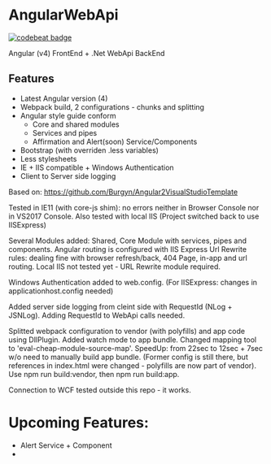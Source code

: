 # AngularWebApi
[![codebeat badge](https://codebeat.co/badges/0df53315-004e-4adb-a4ca-4a153077ef15)](https://codebeat.co/projects/github-com-shwedberlin-angularwebapi-master)

Angular (v4) FrontEnd + .Net WebApi BackEnd
## Features
- Latest Angular version (4)
- Webpack build, 2 configurations - chunks and splitting
- Angular style guide conform
    - Core and shared modules
    - Services and pipes
    - Affirmation and Alert(soon) Service/Components
- Bootstrap (with overriden .less variables)
- Less stylesheets
- IE + IIS compatible + Windows Authentication
- Client to Server side logging

Based on: https://github.com/Burgyn/Angular2VisualStudioTemplate

Tested in IE11 (with core-js shim): no errors neither in Browser Console nor in VS2017 Console. Also tested with local IIS (Project switched back to use IISExpress)

Several Modules added: Shared, Core Module with services, pipes and components. Angular routing is configured with IIS Express Url Rewrite rules: dealing fine with browser refresh/back, 404 Page, in-app and url routing. Local IIS not tested yet - URL Rewrite module required. 

Windows Authentication added to web.config. (For IISExpress: changes in applicationhost.config needed)

Added server side logging from cleint side with RequestId (NLog + JSNLog). Adding RequestId to WebApi calls needed. 

Splitted webpack configuration to vendor (with polyfills) and app code using DllPlugin. Added watch mode to app bundle. Changed mapping tool to 'eval-cheap-module-source-map'. SpeedUp: from 22sec to 12sec + 7sec w/o need to manually build app bundle. (Former config is still there, but references in index.html were changed - polyfills are now part of vendor). Use npm run build:vendor, then npm run build:app.

Connection to WCF tested outside this repo - it works.



# Upcoming Features:

- Alert Service + Component
- 


